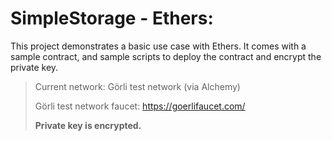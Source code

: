 # SimpleStorage - Ethers:

This project demonstrates a basic use case with Ethers. It comes with a sample contract, and sample scripts to deploy the contract and encrypt the private key.

>Current network: Görli test network (via Alchemy)
>
>Görli test network faucet: https://goerlifaucet.com/
>
>**Private key is encrypted.**
